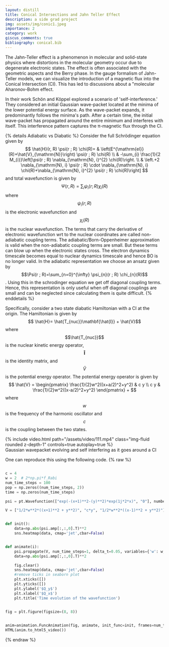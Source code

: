 ```yaml
---
layout: distill
title: Conical Intersections and Jahn Teller Effect
description: a side grad project
img: assets/img/conic1.jpeg
importance: 2
category: work
giscus_comments: true
bibliography: conical.bib
---
```


 The Jahn-Teller effect is a phenomenon in molecular and solid-state physics where distortions in the molecular geometry occur due to degenerate electronic states. The effect is often associated with the geometric aspects and the Berry phase. In the gauge formalism of Jahn-Teller models, we can visualize the introduction of a magnetic flux into the Conical Intersection (CI). This has led to discussions about a "molecular Aharonov-Bohm effect.

In their work  <d-cite key="schon1995geometric"></d-cite> Schön and Köppel explored a scenario of 'self-interference.' They considered an initial Gaussian wave-packet located at the minima of the lower potential energy surface. As the wave-packet expands, it predominantly follows the minima's path. After a certain time, the initial wave-packet has propagated around the entire minimum and interferes with itself. This interference pattern captures the π-magnetic flux through the CI.

{% details Adiabatic vs Diabatic %}
Consider the full Schrödinger equation given by $$ \hat{H}(r, R) \psi(r ; R) \chi(R)= & \left(E^{\mathrm{el}}(R)+\hat{V}_{\mathrm{N}}\right) \psi(r ; R) \chi(R) \\
    & -\sum_{i} \frac{1}{2 M_{i}}\left[\psi(r ; R) \nabla_{\mathrm{N}, i}^{2} \chi(R)\right. \\
    & \left.+2 \nabla_{\mathrm{N}, i} \psi(r ; R) \cdot \nabla_{\mathrm{N}, i} \chi(R)+\nabla_{\mathrm{N}, i}^{2} \psi(r ; R) \chi(R)\right]
$$ and total wavefunction is given by
$$ \Psi(r,R)=\sum_{i} \psi_i(r;R)\chi_i(R) $$ where $$\psi_i(r;R)$$ is the electronic wavefunction and $$\chi_i(R)$$ is the nuclear wavefunction. The terms that carry
the derivative of electronic wavefunction wrt to the nuclear coordinates are called non-adiabatic coupling terms. The adiabatic/Born-Oppenheimer approximation is valid when the non-adiabatic coupling terms are small. But these terms can blow up when the electronic states cross. The electron dynamics timescale becomes equal to nuclear dynamics timescale
and hence BO is no longer valid. In the adiabatic representation we choose an ansatz given by $$\Psi(r ; R)=\sum_{n=0}^{\infty} \psi_{n}(r ; R) \chi_{n}(R)$$. Using this in
the schrodinger equation we get off diagonal coupling terms. Hence, this representation is only useful when off diagonal couplings are small and can be neglected since
calculating them is quite difficult.
{% enddetails %}

Specifically, consider a two state diabatic Hamiltonian with a CI at the origin. The Hamiltonian is given by $$ \hat{H}= \hat{T_{nuc}}\mathbf{\hat{I}} + \hat{V}$$ where $$\hat{T_{nuc}}$$ is the nuclear kinetic energy operator, $$\mathbf{\hat{I}}$$ is the identity matrix, and $$\hat{V}$$ is the potential energy operator. The potential energy operator is given by
$$
\hat{V} = \begin{pmatrix}
\frac{1}{2}w^2((x+a/2)^2+y^2) & c y \\
c y & \frac{1}{2}w^2((x-a/2)^2+y^2)
\end{pmatrix}
+
$$
where $$w$$ is the frequency of the harmonic oscillator and $$c$$ is the coupling between the two states.

<div class="row mt-3">
    <div class="col-sm mt-3 mt-md-0">
        {% include video.html path="/assets/video/111.mp4" class="img-fluid rounded z-depth-1" controls=true autoplay=true %}
    </div>
</div>
<div class="caption">
    Gaussian wavepacket evolving and self interfering as it goes around a CI
</div>

One can reproduce this using the following code.
{% raw %}

```python

c = 4
w = 2  # 2*np.pi*f_Rabi
num_time_steps = 100
pop = np.zeros((num_time_steps, 2))
time = np.zeros(num_time_steps)

psi = pt.Wavefunction(["exp(-(x+1)**2-(y)**2)*exp(1j*2*x)", "0"], number_of_grid_points=(128*3, 128*3), spatial_ext=[(-4, 4), (-4, 4)])

V = ["1/2*w**2*((x+1)**2 + y**2)", "c*y", "1/2*w**2*((x-1)**2 + y**2)"]


def init():
    data=np.abs(psi.amp[:,:,0].T)**2
    sns.heatmap(data, cmap='jet',cbar=False)


def animate(i):
    psi.propagate(V, num_time_steps=1, delta_t=0.05, variables={'w': w, 'c': c})
    data=np.abs(psi.amp[:,:,0].T)**2

    fig.clear()
    sns.heatmap(data, cmap='jet',cbar=False)
    #remove ticks in seaborn plot
    plt.xticks([])
    plt.yticks([])
    plt.ylabel('$Q_y$')
    plt.xlabel('$Q_x$')
    plt.title('Time evolution of the wavefunction')
    

fig = plt.figure(figsize=(8, 8))


anim=animation.FuncAnimation(fig, animate, init_func=init, frames=num_time_steps, repeat=False)
HTML(anim.to_html5_video())
```

{% endraw %}
